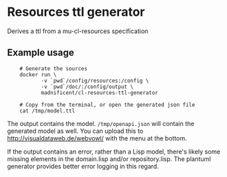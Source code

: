 # Resources ttl generator

Derives a ttl from a mu-cl-resources specification

## Example usage

```
    # Generate the sources
    docker run \
           -v `pwd`/config/resources:/config \
           -v `pwd`/doc/:/config/output \
           madnificent/cl-resources-ttl-generator
    
    # Copy from the terminal, or open the generated json file
    cat /tmp/model.ttl
```

The output contains the model.  `/tmp/openapi.json` will contain the generated model as well.  You can upload this to http://visualdataweb.de/webvowl/ with the menu at the bottom.

If the output contains an error, rather than a Lisp model, there's likely some missing elements in the domain.lisp and/or repository.lisp.  The plantuml generator provides better error logging in this regard.
